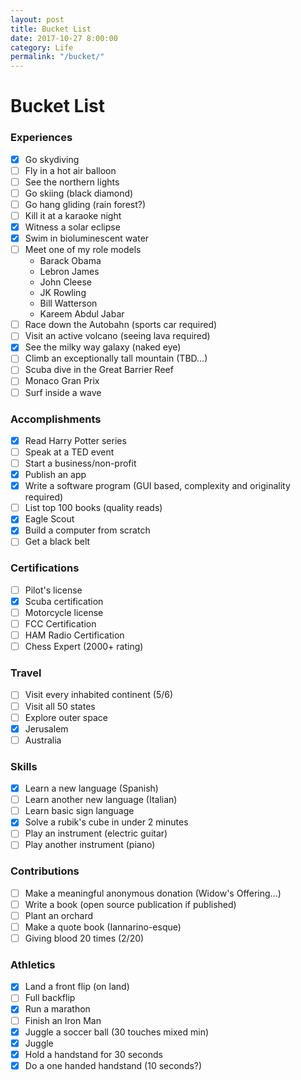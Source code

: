 ```yaml
---
layout: post
title: Bucket List
date: 2017-10-27 8:00:00
category: Life
permalink: "/bucket/"
---
```


# Bucket List

### Experiences
- [x] Go skydiving
- [ ] Fly in a hot air balloon
- [ ] See the northern lights
- [ ] Go skiing (black diamond)
- [ ] Go hang gliding (rain forest?)
- [ ] Kill it at a karaoke night
- [x] Witness a solar eclipse
- [x] Swim in bioluminescent water
- [ ] Meet one of my role models
    - Barack Obama
    - Lebron James
    - John Cleese
    - JK Rowling
    - Bill Watterson
    - Kareem Abdul Jabar
- [ ] Race down the Autobahn (sports car required)
- [ ] Visit an active volcano (seeing lava required)
- [x] See the milky way galaxy (naked eye)
- [ ] Climb an exceptionally tall mountain (TBD...)
- [ ] Scuba dive in the Great Barrier Reef
- [ ] Monaco Gran Prix
- [ ] Surf inside a wave

### Accomplishments
- [x] Read Harry Potter series
- [ ] Speak at a TED event
- [ ] Start a business/non-profit
- [x] Publish an app
- [x] Write a software program (GUI based, complexity and originality required)
- [ ] List top 100 books (quality reads)
- [x] Eagle Scout
- [x] Build a computer from scratch
- [ ] Get a black belt

### Certifications
- [ ] Pilot's license
- [x] Scuba certification
- [ ] Motorcycle license
- [ ] FCC Certification
- [ ] HAM Radio Certification
- [ ] Chess Expert (2000+ rating)

### Travel
- [ ] Visit every inhabited continent (5/6)
- [ ] Visit all 50 states
- [ ] Explore outer space
- [x] Jerusalem
- [ ] Australia

### Skills
- [x] Learn a new language (Spanish)
- [ ] Learn another new language (Italian)
- [ ] Learn basic sign language
- [x] Solve a rubik's cube in under 2 minutes
- [ ] Play an instrument (electric guitar)
- [ ] Play another instrument (piano)

### Contributions
- [ ] Make a meaningful anonymous donation (Widow's Offering...)
- [ ] Write a book (open source publication if published)
- [ ] Plant an orchard
- [ ] Make a quote book (Iannarino-esque)
- [ ] Giving blood 20 times (2/20)

### Athletics
- [x] Land a front flip (on land)
- [ ] Full backflip
- [x] Run a marathon
- [ ] Finish an Iron Man
- [x] Juggle a soccer ball (30 touches mixed min)
- [x] Juggle
- [x] Hold a handstand for 30 seconds
- [x] Do a one handed handstand (10 seconds?)
